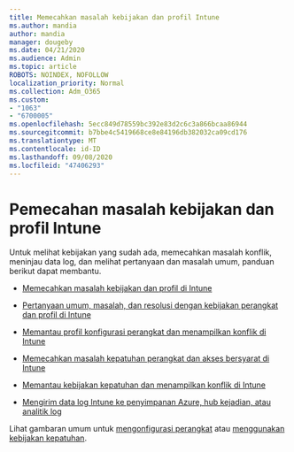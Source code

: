 ```yaml
---
title: Memecahkan masalah kebijakan dan profil Intune
ms.author: mandia
author: mandia
manager: dougeby
ms.date: 04/21/2020
ms.audience: Admin
ms.topic: article
ROBOTS: NOINDEX, NOFOLLOW
localization_priority: Normal
ms.collection: Adm_O365
ms.custom:
- "1063"
- "6700005"
ms.openlocfilehash: 5ecc849d78559bc392e83d2c6c3a866bcaa86944
ms.sourcegitcommit: b7bbe4c5419668ce8e84196db382032ca09cd176
ms.translationtype: MT
ms.contentlocale: id-ID
ms.lasthandoff: 09/08/2020
ms.locfileid: "47406293"
---
```

# <a name="troubleshooting-intune-policy-and-profiles"></a>Pemecahan masalah kebijakan dan profil Intune

Untuk melihat kebijakan yang sudah ada, memecahkan masalah konflik, meninjau data log, dan melihat pertanyaan dan masalah umum, panduan berikut dapat membantu.

- [Memecahkan masalah kebijakan dan profil di Intune](https://docs.microsoft.com/mem/intune/configuration/troubleshoot-policies-in-microsoft-intune)

- [Pertanyaan umum, masalah, dan resolusi dengan kebijakan perangkat dan profil di Intune](https://docs.microsoft.com/intune/device-profile-troubleshoot)

- [Memantau profil konfigurasi perangkat dan menampilkan konflik di Intune](https://docs.microsoft.com/intune/device-profile-monitor)

- [Memecahkan masalah kepatuhan perangkat dan akses bersyarat di Intune](https://docs.microsoft.com/intune/troubleshoot-conditional-access)

- [Memantau kebijakan kepatuhan dan menampilkan konflik di Intune](https://docs.microsoft.com/intune/compliance-policy-monitor)

- [Mengirim data log Intune ke penyimpanan Azure, hub kejadian, atau analitik log](https://docs.microsoft.com/intune/review-logs-using-azure-monitor)

Lihat gambaran umum untuk [mengonfigurasi perangkat](https://docs.microsoft.com/intune/device-profiles) atau [menggunakan kebijakan kepatuhan](https://docs.microsoft.com/intune/device-compliance-get-started).